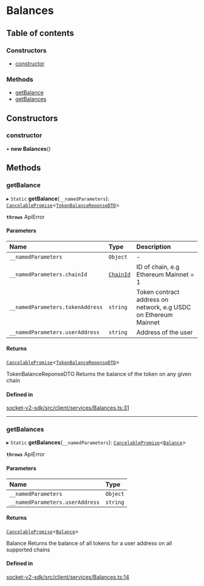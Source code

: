 # Balances

## Table of contents

### Constructors

- [constructor](Balances.md#constructor)

### Methods

- [getBalance](Balances.md#getbalance)
- [getBalances](Balances.md#getbalances)

## Constructors

### constructor

• **new Balances**()

## Methods

### getBalance

▸ `Static` **getBalance**(`__namedParameters`): [`CancelablePromise`](../client/CancelablePromise.md)<[`TokenBalanceReponseDTO`](../types.md#tokenbalancereponsedto)\>

**`throws`** ApiError

#### Parameters

| Name                             | Type                             | Description                                                     |
| :------------------------------- | :------------------------------- | :-------------------------------------------------------------- |
| `__namedParameters`              | `Object`                         | -                                                               |
| `__namedParameters.chainId`      | [`ChainId`](../enums/ChainId.md) | ID of chain, e.g Ethereum Mainnet = 1                           |
| `__namedParameters.tokenAddress` | `string`                         | Token contract address on network, e.g USDC on Ethereum Mainnet |
| `__namedParameters.userAddress`  | `string`                         | Address of the user                                             |

#### Returns

[`CancelablePromise`](../client/CancelablePromise.md)<[`TokenBalanceReponseDTO`](../types.md#tokenbalancereponsedto)\>

TokenBalanceReponseDTO Returns the balance of the token on any given chain

#### Defined in

[socket-v2-sdk/src/client/services/Balances.ts:31](https://github.com/rugamoto/socket-v2-sdk/blob/91d9fe3/src/client/services/Balances.ts#L31)

---

### getBalances

▸ `Static` **getBalances**(`__namedParameters`): [`CancelablePromise`](../client/CancelablePromise.md)<[`Balance`](../types.md#balance)\>

**`throws`** ApiError

#### Parameters

| Name                            | Type     |
| :------------------------------ | :------- |
| `__namedParameters`             | `Object` |
| `__namedParameters.userAddress` | `string` |

#### Returns

[`CancelablePromise`](../client/CancelablePromise.md)<[`Balance`](../types.md#balance)\>

Balance Returns the balance of all tokens for a user address on all supported chains

#### Defined in

[socket-v2-sdk/src/client/services/Balances.ts:14](https://github.com/rugamoto/socket-v2-sdk/blob/91d9fe3/src/client/services/Balances.ts#L14)
